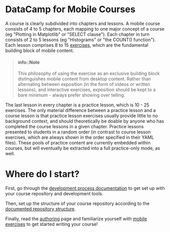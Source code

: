# DataCamp for Mobile Courses

A course is clearly subdivided into chapters and lessons. A mobile course
consists of 4 to 5 chapters, each mapping to one major concept of a course (eg
"Plotting in Matplotlib" or "SELECT clause"). Each chapter in turn consists of 2
to 5 lessons (eg "Histograms" or "the COUNT() function"). Each lesson comprises
8 to 15 [exercises](/mobile/courses/exercises/README.md), which are the fundamental building
block of mobile content.

> #### info::Note
> This philosophy of using the exercise as an exclusive building block
> distinguishes mobile content from desktop content. Rather than alternating
> between exposition (in the form of videos or written lessons), and interactive
> exercises, exposition should be kept to a bare minimum - always prefer showing
> over telling.

The last lesson in every chapter is a practice lesson, which is 10 - 25
exercises. The only material difference between a practice lesson and a course
lesson is that practice lesson exercises usually provide little to no background
context, and should theoretically be doable by anyone who has completed the
course lessons in a given chapter. Practice lessons presented to students in a
random order (in contrast to course lesson exercises, which are always shown in
the order specified in their YAML files). These pools of practice content are
currently embedded within courses, but will eventually be extracted into a full
practice-only mode, as well.

# Where do I start?

First, go through the [development process documentation](/mobile/courses/development.md)
to get set up with your course repository and development tools.

Then, set up the structure of your course repository according to the
[documented repository structure](/mobile/courses/repo-structure.md).

Finally, read the [authoring](/mobile/courses/authoring.md) page and familiarize yourself
with [mobile exercises](/mobile/courses/exercises/README.md) to get started writing your
course!

